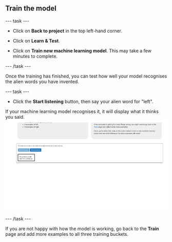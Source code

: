 ## Train the model

--- task ---

+ Click on **Back to project** in the top left-hand corner.

+ Click on **Learn & Test**.

+ Click on **Train new machine learning model**. 
This may take a few minutes to complete.

--- /task ---

Once the training has finished, you can test how well your model recognises the alien words you have invented.  

--- task ---

+ Click the **Start listening** button, then say your alien word for "left". 

If your machine learning model recognises it, it will display what it thinks you said.
![Arrow pointing to what the computer thinks you did](images/start-listening-annotated.png)

--- /task ---

If you are not happy with how the model is working, go back to the **Train** page and add more examples to all three training buckets.



